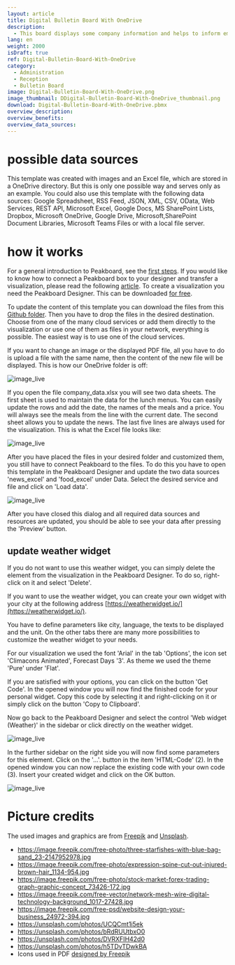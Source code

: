 ```yaml
---
layout: article
title: Digital Bulletin Board With OneDrive
description: 
  - This board displays some company information and helps to inform employees about news. All news, images and the PDF can be managed through a single OneDrive Order. With this template you can create your own digital signage application.
lang: en
weight: 2000
isDraft: true
ref: Digital-Bulletin-Board-With-OneDrive
category:
  - Administration
  - Reception
  - Bulletin Board
image: Digital-Bulletin-Board-With-OneDrive.png
image_thumbnail: DDigital-Bulletin-Board-With-OneDrive_thumbnail.png
download: Digital-Bulletin-Board-With-OneDrive.pbmx
overview_description:
overview_benefits:
overview_data_sources:
---
```


# possible data sources

This template was created with images and an Excel file, which are stored in a OneDrive directory. But this is only one possible way and serves only as an example. You could also use this template with the following data sources: Google Spreadsheet, RSS Feed, JSON, XML, CSV, OData, Web Services, REST API, Microsoft Excel, Google Docs, MS SharePoint Lists, Dropbox, Microsoft OneDrive, Google Drive, Microsoft,SharePoint Document Libraries, Microsoft Teams Files or with a local file server.

# how it works

For a general introduction to Peakboard, see the [first steps](https://peakboard.rocks/get-started). If you would like to know how to connect a Peakboard box to your designer and transfer a visualization, please read the following [article](https://peakboard.rocks/connect). To create a visualization you need the Peakboard Designer. This can be downloaded [for free](https://peakboard.com/en/peakboard-designer/?utm_campaign=templates&utm_medium=description_link&utm_source=templates_overview).

To update the content of this template you can download the files from this [Github folder](https://github.com/Peakboard/peakboard-templates.github.io/tree/master/_templates/Digital-Bulletin-Board-With-OneDrive/data-files). Then you have to drop the files in the desired destination. Choose from one of the many cloud services or add them directly to the visualization or use one of them as files in your network, everything is possible. The easiest way is to use one of the cloud services.

If you want to change an image or the displayed PDF file, all you have to do is upload a file with the same name, then the content of the new file will be displayed. This is how our OneDrive folder is off:

![image_live](img/OneDrive-Data-Overview.png)

If you open the file company_data.xlsx you will see two data sheets. The first sheet is used to maintain the data for the lunch menus. You can easily update the rows and add the date, the names of the meals and a price. You will always see the meals from the line with the current date. The second sheet allows you to update the news. The last five lines are always used for the visualization. This is what the Excel file looks like:

![image_live](img/Excel-Data-Structure.png)

After you have placed the files in your desired folder and customized them, you still have to connect Peakboard to the files. To do this you have to open this template in the Peakboard Designer and update the two data sources 'news_excel' and 'food_excel' under Data. Select the desired service and file and click on 'Load data'.

![image_live](img/Excel-Data-Source-Selection.png)

After you have closed this dialog and all required data sources and resources are updated, you should be able to see your data after pressing the 'Preview' button.

## update weather widget

If you do not want to use this weather widget, you can simply delete the element from the visualization in the Peakboard Designer. To do so, right-click on it and select 'Delete'.

If you want to use the weather widget, you can create your own widget with your city at the following address [https://weatherwidget.io/](https://weatherwidget.io/).

You have to define parameters like city, language, the texts to be displayed and the unit.
On the other tabs there are many more possibilities to customize the weather widget to your needs.

For our visualization we used the font 'Arial' in the tab 'Options', the icon set 'Climacons Animated', Forecast Days '3'.
As theme we used the theme 'Pure' under 'Flat'.

If you are satisfied with your options, you can click on the button 'Get Code'. In the opened window you will now find the finished code for your personal widget. Copy this code by selecting it and right-clicking on it or simply click on the button 'Copy to Clipboard'.

Now go back to the Peakboard Designer and select the control 'Web widget (Weather)' in the sidebar or click directly on the weather widget. 

![image_live](img/select_weather_widget.gif)

In the further sidebar on the right side you will now find some parameters for this element. Click on the '...'. button in the item 'HTML-Code' (2). In the opened window you can now replace the existing code with your own code (3). Insert your created widget and click on the OK button.

![image_live](img/web_widget_code.png)

# Picture credits

The used images and graphics are from [Freepik](http://freepik.com/) and [Unsplash](https://unsplash.com/). 

- https://image.freepik.com/free-photo/three-starfishes-with-blue-bag-sand_23-2147952978.jpg
- https://image.freepik.com/free-photo/expression-spine-cut-out-injured-brown-hair_1134-954.jpg
- https://image.freepik.com/free-photo/stock-market-forex-trading-graph-graphic-concept_73426-172.jpg
- https://image.freepik.com/free-vector/network-mesh-wire-digital-technology-background_1017-27428.jpg
- https://image.freepik.com/free-psd/website-design-your-business_24972-394.jpg
- https://unsplash.com/photos/UCQCmt1i5ek
- https://unsplash.com/photos/bRdRUUtbxO0
- https://unsplash.com/photos/DVRXFIH42d0
- https://unsplash.com/photos/h5TDvTDwkBA
- Icons used in PDF [designed by Freepik](http://freepik.com/)